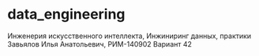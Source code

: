 # data_engineering
Инженерия искусственного интеллекта, Инжиниринг данных, практики
Завьялов Илья Анатольевич, РИМ-140902
Вариант 42
